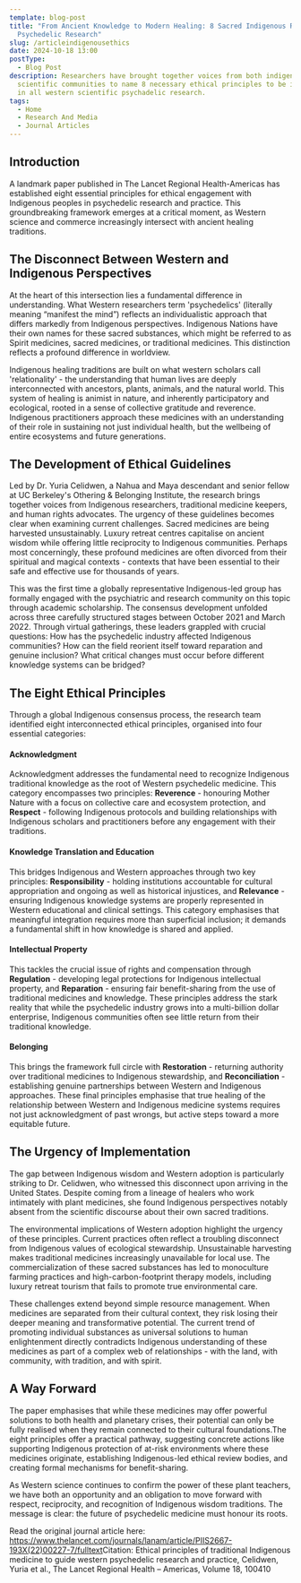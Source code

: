 ```yaml
---
template: blog-post
title: "From Ancient Knowledge to Modern Healing: 8 Sacred Indigenous Rules for
  Psychedelic Research"
slug: /articleindigenousethics
date: 2024-10-18 13:00
postType:
  - Blog Post
description: Researchers have brought together voices from both indigenous and
  scientific communities to name 8 necessary ethical principles to be included
  in all western scientific psychadelic research.
tags:
  - Home
  - Research And Media
  - Journal Articles
---
```

## **Introduction**

A landmark paper published in The Lancet Regional Health-Americas has established eight essential principles for ethical engagement with Indigenous peoples in psychedelic research and practice. This groundbreaking framework emerges at a critical moment, as Western science and commerce increasingly intersect with ancient healing traditions.

## The Disconnect Between Western and Indigenous Perspectives

At the heart of this intersection lies a fundamental difference in understanding. What Western researchers term 'psychedelics' (literally meaning “manifest the mind”) reflects an individualistic approach that differs markedly from Indigenous perspectives. Indigenous Nations have their own names for these sacred substances, which might be referred to as Spirit medicines, sacred medicines, or traditional medicines. This distinction reflects a profound difference in worldview.

Indigenous healing traditions are built on what western scholars call 'relationality' - the understanding that human lives are deeply interconnected with ancestors, plants, animals, and the natural world. This system of healing is animist in nature, and inherently participatory and ecological, rooted in a sense of collective gratitude and reverence. Indigenous practitioners approach these medicines with an understanding of their role in sustaining not just individual health, but the wellbeing of entire ecosystems and future generations.

## The Development of Ethical Guidelines

Led by Dr. Yuria Celidwen, a Nahua and Maya descendant and senior fellow at UC Berkeley's Othering & Belonging Institute, the research brings together voices from Indigenous researchers, traditional medicine keepers, and human rights advocates. The urgency of these guidelines becomes clear when examining current challenges. Sacred medicines are being harvested unsustainably. Luxury retreat centres capitalise on ancient wisdom while offering little reciprocity to Indigenous communities. Perhaps most concerningly, these profound medicines are often divorced from their spiritual and magical contexts - contexts that have been essential to their safe and effective use for thousands of years.

This was the first time a globally representative Indigenous-led group has formally engaged with the psychiatric and research community on this topic through academic scholarship. The consensus development unfolded across three carefully structured stages between October 2021 and March 2022. Through virtual gatherings, these leaders grappled with crucial questions: How has the psychedelic industry affected Indigenous communities? How can the field reorient itself toward reparation and genuine inclusion? What critical changes must occur before different knowledge systems can be bridged?

## The Eight Ethical Principles

Through a global Indigenous consensus process, the research team identified eight interconnected ethical principles, organised into four essential categories:

#### Acknowledgment

Acknowledgment addresses the fundamental need to recognize Indigenous traditional knowledge as the root of Western psychedelic medicine. This category encompasses two principles: **Reverence** - honouring Mother Nature with a focus on collective care and ecosystem protection, and **Respect** - following Indigenous protocols and building relationships with Indigenous scholars and practitioners before any engagement with their traditions. 

#### Knowledge Translation and Education

This bridges Indigenous and Western approaches through two key principles: **Responsibility** - holding institutions accountable for cultural appropriation and ongoing as well as historical injustices, and **Relevance** - ensuring Indigenous knowledge systems are properly represented in Western educational and clinical settings. This category emphasises that meaningful integration requires more than superficial inclusion; it demands a fundamental shift in how knowledge is shared and applied.

#### Intellectual Property

This tackles the crucial issue of rights and compensation through **Regulation** - developing legal protections for Indigenous intellectual property, and **Reparation** - ensuring fair benefit-sharing from the use of traditional medicines and knowledge. These principles address the stark reality that while the psychedelic industry grows into a multi-billion dollar enterprise, Indigenous communities often see little return from their traditional knowledge.

#### Belonging

This brings the framework full circle with **Restoration** - returning authority over traditional medicines to Indigenous stewardship, and **Reconciliation** - establishing genuine partnerships between Western and Indigenous approaches. These final principles emphasise that true healing of the relationship between Western and Indigenous medicine systems requires not just acknowledgment of past wrongs, but active steps toward a more equitable future.

## The Urgency of Implementation

The gap between Indigenous wisdom and Western adoption is particularly striking to Dr. Celidwen, who witnessed this disconnect upon arriving in the United States. Despite coming from a lineage of healers who work intimately with plant medicines, she found Indigenous perspectives notably absent from the scientific discourse about their own sacred traditions.

The environmental implications of Western adoption highlight the urgency of these principles. Current practices often reflect a troubling disconnect from Indigenous values of ecological stewardship. Unsustainable harvesting makes traditional medicines increasingly unavailable for local use. The commercialization of these sacred substances has led to monoculture farming practices and high-carbon-footprint therapy models, including luxury retreat tourism that fails to promote true environmental care.

These challenges extend beyond simple resource management. When medicines are separated from their cultural context, they risk losing their deeper meaning and transformative potential. The current trend of promoting individual substances as universal solutions to human enlightenment directly contradicts Indigenous understanding of these medicines as part of a complex web of relationships - with the land, with community, with tradition, and with spirit.

## A Way Forward

The paper emphasises that while these medicines may offer powerful solutions to both health and planetary crises, their potential can only be fully realised when they remain connected to their cultural foundations.The eight principles offer a practical pathway, suggesting concrete actions like supporting Indigenous protection of at-risk environments where these medicines originate, establishing Indigenous-led ethical review bodies, and creating formal mechanisms for benefit-sharing.

As Western science continues to confirm the power of these plant teachers, we have both an opportunity and an obligation to move forward with respect, reciprocity, and recognition of Indigenous wisdom traditions. The message is clear: the future of psychedelic medicine must honour its roots.

Read the original journal article here: <https://www.thelancet.com/journals/lanam/article/PIIS2667-193X(22)00227-7/fulltext>Citation: Ethical principles of traditional Indigenous medicine to guide western psychedelic research and practice, Celidwen, Yuria et al., The Lancet Regional Health – Americas, Volume 18, 100410
